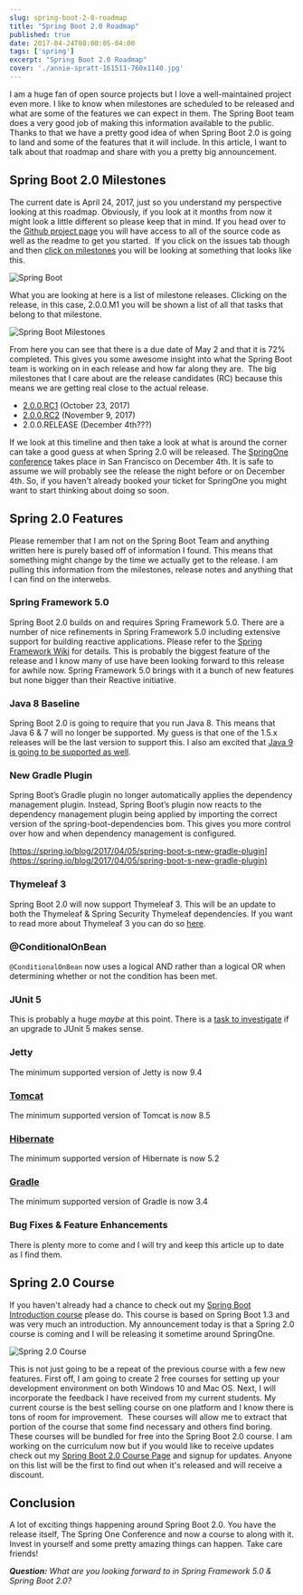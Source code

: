 ```yaml
---
slug: spring-boot-2-0-roadmap
title: "Spring Boot 2.0 Roadmap"
published: true
date: 2017-04-24T08:00:05-04:00
tags: ['spring']
excerpt: "Spring Boot 2.0 Roadmap"
cover: './annie-spratt-161511-760x1140.jpg'
---
```


I am a huge fan of open source projects but I love a well-maintained project even more. I like to know when milestones are scheduled to be released and what are some of the features we can expect in them. The Spring Boot team does a very good job of making this information available to the public. Thanks to that we have a pretty good idea of when Spring Boot 2.0 is going to land and some of the features that it will include. In this article, I want to talk about that roadmap and share with you a pretty big announcement. 

## Spring Boot 2.0 Milestones

The current date is April 24, 2017, just so you understand my perspective looking at this roadmap. Obviously, if you look at it months from now it might look a little different so please keep that in mind. If you head over to the [Github project page](https://github.com/spring-projects/spring-boot/) you will have access to all of the source code as well as the readme to get you started.  If you click on the issues tab though and then [click on milestones](https://github.com/spring-projects/spring-boot/milestones) you will be looking at something that looks like this. 

![Spring Boot](./2017-04-21_17-00-48-300x276.png)

What you are looking at here is a list of milestone releases. Clicking on the release, in this case, 2.0.0.M1 you will be shown a list of all that tasks that belong to that milestone. 

![Spring Boot Milestones](./2017-04-21_17-03-39-300x269.png)

From here you can see that there is a due date of May 2 and that it is 72% completed. This gives you some awesome insight into what the Spring Boot team is working on in each release and how far along they are.  The big milestones that I care about are the release candidates (RC) because this means we are getting real close to the actual release. 

*   [2.0.0.RC1](https://github.com/spring-projects/spring-boot/milestone/56) (October 23, 2017)
*   [2.0.0.RC2](https://github.com/spring-projects/spring-boot/milestone/80) (November 9, 2017) 
*   2.0.0.RELEASE (December 4th???)

If we look at this timeline and then take a look at what is around the corner can take a good guess at when Spring 2.0 will be released. The [SpringOne conference](https://springoneplatform.io/) takes place in San Francisco on December 4th. It is safe to assume we will probably see the release the night before or on December 4th. So, if you haven't already booked your ticket for SpringOne you might want to start thinking about doing so soon.

## Spring 2.0 Features

Please remember that I am not on the Spring Boot Team and anything written here is purely based off of information I found. This means that something might change by the time we actually get to the release. I am pulling this information from the milestones, release notes and anything that I can find on the interwebs. 

### Spring Framework 5.0

Spring Boot 2.0 builds on and requires Spring Framework 5.0. There are a number of nice refinements in Spring Framework 5.0 including extensive support for building reactive applications. Please refer to the [Spring Framework Wiki](https://github.com/spring-projects/spring-framework/wiki/What%E2%80%99s-New-in-the-Spring-Framework#whats-new-in-spring-framework-5x) for details. This is probably the biggest feature of the release and I know many of use have been looking forward to this release for awhile now. Spring Framework 5.0 brings with it a bunch of new features but none bigger than their Reactive initiative. 

### Java 8 Baseline

Spring Boot 2.0 is going to require that you run Java 8. This means that Java 6 & 7 will no longer be supported. My guess is that one of the 1.5.x releases will be the last version to support this. I also am excited that [Java 9 is going to be supported as well](https://github.com/spring-projects/spring-boot/issues/7226). 

### New Gradle Plugin

Spring Boot’s Gradle plugin no longer automatically applies the dependency management plugin. Instead, Spring Boot’s plugin now reacts to the dependency management plugin being applied by importing the correct version of the spring-boot-dependencies bom. This gives you more control over how and when dependency management is configured.

[https://spring.io/blog/2017/04/05/spring-boot-s-new-gradle-plugin](https://spring.io/blog/2017/04/05/spring-boot-s-new-gradle-plugin)

### Thymeleaf 3

Spring Boot 2.0 will now support Thymeleaf 3. This will be an update to both the Thymeleaf & Spring Security Thymeleaf dependencies. If you want to read more about Thymeleaf 3 you can do so [here](http://www.thymeleaf.org/doc/articles/thymeleaf3migration.html).

### @ConditionalOnBean

 `@ConditionalOnBean`  now uses a logical AND rather than a logical OR when determining whether or not the condition has been met.

### JUnit 5

This is probably a huge _maybe_ at this point. There is a [task to investigate](https://github.com/spring-projects/spring-boot/issues/6402) if an upgrade to JUnit 5 makes sense. 

### Jetty

The minimum supported version of Jetty is now 9.4

### [Tomcat](https://github.com/spring-projects/spring-boot/wiki/Spring-Boot-2.0-Release-Notes#tomcat)

The minimum supported version of Tomcat is now 8.5

### [Hibernate](https://github.com/spring-projects/spring-boot/wiki/Spring-Boot-2.0-Release-Notes#hibernate)

The minimum supported version of Hibernate is now 5.2

### [Gradle](https://github.com/spring-projects/spring-boot/wiki/Spring-Boot-2.0-Release-Notes#gradle)

The minimum supported version of Gradle is now 3.4

### Bug Fixes & Feature Enhancements

There is plenty more to come and I will try and keep this article up to date as I find them.

## Spring 2.0 Course

If you haven't already had a chance to check out my [Spring Boot Introduction course](http://courses.danvega.dev/p/spring-boot-intro) please do. This course is based on Spring Boot 1.3 and was very much an introduction. My announcement today is that a Spring 2.0 course is coming and I will be releasing it sometime around SpringOne. 

![Spring 2.0 Course](./627032_1fbe_7.jpg)

This is not just going to be a repeat of the previous course with a few new features. First off, I am going to create 2 free courses for setting up your development environment on both Windows 10 and Mac OS. Next, I will incorporate the feedback I have received from my current students. My current course is the best selling course on one platform and I know there is tons of room for improvement.  These courses will allow me to extract that portion of the course that some find necessary and others find boring. These courses will be bundled for free into the Spring Boot 2.0 course. I am working on the curriculum now but if you would like to receive updates check out my [Spring Boot 2.0 Course Page](https://danvega.dev/spring-boot-2-0) and signup for updates. Anyone on this list will be the first to find out when it's released and will receive a discount. 

## Conclusion

A lot of exciting things happening around Spring Boot 2.0. You have the release itself, The Spring One Conference and now a course to along with it. Invest in yourself and some pretty amazing things can happen. Take care friends! 

_**Question:** What are you looking forward to in Spring Framework 5.0 & Spring Boot 2.0?_
